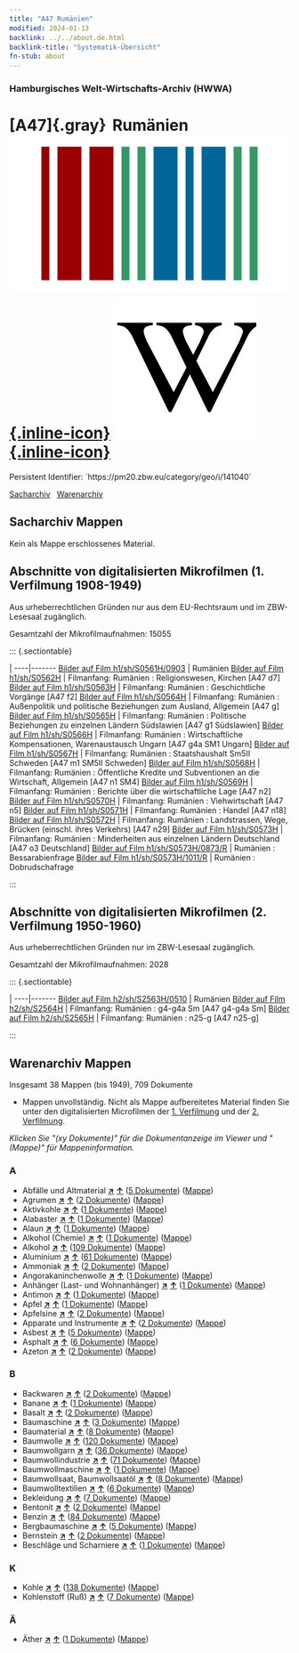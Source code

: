 ```yaml
---
title: "A47 Rumänien"
modified: 2024-01-13
backlink: ../../about.de.html
backlink-title: "Systematik-Übersicht"
fn-stub: about
---
```


### Hamburgisches Welt-Wirtschafts-Archiv (HWWA)

# [A47]{.gray}&#8201; Rumänien &#160; [![Wikidata](/images/Wikidata-logo.svg "Wikidata"){.inline-icon}](http://www.wikidata.org/entity/Q218) [![Wikipedia](/images/Wikipedia-W.svg "Wikipedia"){.inline-icon}](https://de.wikipedia.org/wiki/Rum%C3%A4nien)

<div class="hint">Persistent Identifier: `https://pm20.zbw.eu/category/geo/i/141040`</div>




[Sacharchiv](#sacharchiv-mappen) &#160; [Warenarchiv](#warenarchiv-mappen)





## Sacharchiv Mappen








Kein als Mappe erschlossenes Material.



<a id="filmsections" />

## Abschnitte von digitalisierten Mikrofilmen (1. Verfilmung 1908-1949)

<p>Aus urheberrechtlichen Gründen nur aus dem EU-Rechtsraum und im ZBW-Lesesaal zugänglich.</p>


<p>Gesamtzahl der Mikrofilmaufnahmen: 15055</p>





::: {.sectiontable}

 | 
----|-------
<a class="btn" href="https://pm20.zbw.eu/film/h1/sh/S0561H/0903" rel="nofollow">Bilder auf Film h1/sh/S0561H/0903</a> | Rumänien
<a class="btn" href="https://pm20.zbw.eu/film/h1/sh/S0562H" rel="nofollow">Bilder auf Film h1/sh/S0562H</a> | Filmanfang: Rumänien : Religionswesen, Kirchen [A47 d7]
<a class="btn" href="https://pm20.zbw.eu/film/h1/sh/S0563H" rel="nofollow">Bilder auf Film h1/sh/S0563H</a> | Filmanfang: Rumänien : Geschichtliche Vorgänge [A47 f2]
<a class="btn" href="https://pm20.zbw.eu/film/h1/sh/S0564H" rel="nofollow">Bilder auf Film h1/sh/S0564H</a> | Filmanfang: Rumänien : Außenpolitik und politische Beziehungen zum Ausland, Allgemein [A47 g]
<a class="btn" href="https://pm20.zbw.eu/film/h1/sh/S0565H" rel="nofollow">Bilder auf Film h1/sh/S0565H</a> | Filmanfang: Rumänien : Politische Beziehungen zu einzelnen Ländern Südslawien [A47 g1 Südslawien]
<a class="btn" href="https://pm20.zbw.eu/film/h1/sh/S0566H" rel="nofollow">Bilder auf Film h1/sh/S0566H</a> | Filmanfang: Rumänien : Wirtschaftliche Kompensationen, Warenaustausch Ungarn [A47 g4a SM1 Ungarn]
<a class="btn" href="https://pm20.zbw.eu/film/h1/sh/S0567H" rel="nofollow">Bilder auf Film h1/sh/S0567H</a> | Filmanfang: Rumänien : Staatshaushalt Sm5II Schweden [A47 m1 SM5II Schweden]
<a class="btn" href="https://pm20.zbw.eu/film/h1/sh/S0568H" rel="nofollow">Bilder auf Film h1/sh/S0568H</a> | Filmanfang: Rumänien : Öffentliche Kredite und Subventionen an die Wirtschaft, Allgemein [A47 n1 SM4]
<a class="btn" href="https://pm20.zbw.eu/film/h1/sh/S0569H" rel="nofollow">Bilder auf Film h1/sh/S0569H</a> | Filmanfang: Rumänien : Berichte über die wirtschaftliche Lage [A47 n2]
<a class="btn" href="https://pm20.zbw.eu/film/h1/sh/S0570H" rel="nofollow">Bilder auf Film h1/sh/S0570H</a> | Filmanfang: Rumänien : Viehwirtschaft [A47 n5]
<a class="btn" href="https://pm20.zbw.eu/film/h1/sh/S0571H" rel="nofollow">Bilder auf Film h1/sh/S0571H</a> | Filmanfang: Rumänien : Handel [A47 n18]
<a class="btn" href="https://pm20.zbw.eu/film/h1/sh/S0572H" rel="nofollow">Bilder auf Film h1/sh/S0572H</a> | Filmanfang: Rumänien : Landstrassen, Wege, Brücken (einschl. ihres Verkehrs) [A47 n29]
<a class="btn" href="https://pm20.zbw.eu/film/h1/sh/S0573H" rel="nofollow">Bilder auf Film h1/sh/S0573H</a> | Filmanfang: Rumänien : Minderheiten aus einzelnen Ländern Deutschland [A47 o3 Deutschland]
<a class="btn" href="https://pm20.zbw.eu/film/h1/sh/S0573H/0873/R" rel="nofollow">Bilder auf Film h1/sh/S0573H/0873/R</a> | Rumänien : Bessarabienfrage
<a class="btn" href="https://pm20.zbw.eu/film/h1/sh/S0573H/1011/R" rel="nofollow">Bilder auf Film h1/sh/S0573H/1011/R</a> | Rumänien : Dobrudschafrage


:::




## Abschnitte von digitalisierten Mikrofilmen (2. Verfilmung 1950-1960)

<p>Aus urheberrechtlichen Gründen nur im ZBW-Lesesaal zugänglich.</p>


<p>Gesamtzahl der Mikrofilmaufnahmen: 2028</p>





::: {.sectiontable}

 | 
----|-------
<a class="btn" href="https://pm20.zbw.eu/film/h2/sh/S2563H/0510" rel="nofollow">Bilder auf Film h2/sh/S2563H/0510</a> | Rumänien
<a class="btn" href="https://pm20.zbw.eu/film/h2/sh/S2564H" rel="nofollow">Bilder auf Film h2/sh/S2564H</a> | Filmanfang: Rumänien : g4-g4a Sm [A47 g4-g4a Sm]
<a class="btn" href="https://pm20.zbw.eu/film/h2/sh/S2565H" rel="nofollow">Bilder auf Film h2/sh/S2565H</a> | Filmanfang: Rumänien : n25-g [A47 n25-g]


:::














## Warenarchiv Mappen










Insgesamt 38 Mappen (bis 1949), 709 Dokumente
- Mappen unvollständig.  Nicht als Mappe aufbereitetes Material finden Sie
unter den digitalisierten Microfilmen der [1. Verfilmung](/film/h1_wa.de.html)
und der [2. Verfilmung](/film/h2_wa.de.html).

_Klicken Sie "(xy Dokumente)" für die Dokumentanzeige im Viewer und "(Mappe)" für Mappeninformation._




### A

- Abfälle und Altmaterial [**&nearr;**](../../../ware/i/141942/about.de.html "Abfälle und Altmaterial (XXX in der ganzen Welt)") [**&uarr;**](../../../ware/about.de.html#PRB01-01 "Warensystematik") (<a href="https://pm20.zbw.eu/iiifview/folder/wa/141942,141040" title="über: Abfälle und Altmaterial : Rumänien" target="_blank">5 Dokumente</a>) ([Mappe](../../../../folder/wa/1419xx/141942/1410xx/141040/about.de.html))
- Agrumen [**&nearr;**](../../../ware/i/141948/about.de.html "Agrumen (XXX in der ganzen Welt)") [**&uarr;**](../../../ware/about.de.html#PLW04-Zs "Warensystematik") (<a href="https://pm20.zbw.eu/iiifview/folder/wa/141948,141040" title="über: Agrumen : Rumänien" target="_blank">2 Dokumente</a>) ([Mappe](../../../../folder/wa/1419xx/141948/1410xx/141040/about.de.html))
- Aktivkohle [**&nearr;**](../../../ware/i/141952/about.de.html "Aktivkohle (XXX in der ganzen Welt)") [**&uarr;**](../../../ware/about.de.html#PID13-Rm01 "Warensystematik") (<a href="https://pm20.zbw.eu/iiifview/folder/wa/141952,141040" title="über: Aktivkohle : Rumänien" target="_blank">1 Dokumente</a>) ([Mappe](../../../../folder/wa/1419xx/141952/1410xx/141040/about.de.html))
- Alabaster [**&nearr;**](../../../ware/i/141953/about.de.html "Alabaster (XXX in der ganzen Welt)") [**&uarr;**](../../../ware/about.de.html#PID23-Gi01 "Warensystematik") (<a href="https://pm20.zbw.eu/iiifview/folder/wa/141953,141040" title="über: Alabaster : Rumänien" target="_blank">1 Dokumente</a>) ([Mappe](../../../../folder/wa/1419xx/141953/1410xx/141040/about.de.html))
- Alaun [**&nearr;**](../../../ware/i/141956/about.de.html "Alaun (XXX in der ganzen Welt)") [**&uarr;**](../../../ware/about.de.html#PID13-Pm02 "Warensystematik") (<a href="https://pm20.zbw.eu/iiifview/folder/wa/141956,141040" title="über: Alaun : Rumänien" target="_blank">1 Dokumente</a>) ([Mappe](../../../../folder/wa/1419xx/141956/1410xx/141040/about.de.html))
- Alkohol (Chemie) [**&nearr;**](../../../ware/i/163481/about.de.html "Alkohol (Chemie) (XXX in der ganzen Welt)") [**&uarr;**](../../../ware/about.de.html#PID13-Ko02 "Warensystematik") (<a href="https://pm20.zbw.eu/iiifview/folder/wa/163481,141040" title="über: Alkohol (Chemie) : Rumänien" target="_blank">1 Dokumente</a>) ([Mappe](../../../../folder/wa/1634xx/163481/1410xx/141040/about.de.html))
- Alkohol [**&nearr;**](../../../ware/i/141966/about.de.html "Alkohol (XXX in der ganzen Welt)") [**&uarr;**](../../../ware/about.de.html#PID20.02-Sp "Warensystematik") (<a href="https://pm20.zbw.eu/iiifview/folder/wa/141966,141040" title="über: Alkohol : Rumänien" target="_blank">109 Dokumente</a>) ([Mappe](../../../../folder/wa/1419xx/141966/1410xx/141040/about.de.html))
- Aluminium [**&nearr;**](../../../ware/i/141969/about.de.html "Aluminium (XXX in der ganzen Welt)") [**&uarr;**](../../../ware/about.de.html#PID07.01-Lm01 "Warensystematik") (<a href="https://pm20.zbw.eu/iiifview/folder/wa/141969,141040" title="über: Aluminium : Rumänien" target="_blank">61 Dokumente</a>) ([Mappe](../../../../folder/wa/1419xx/141969/1410xx/141040/about.de.html))
- Ammoniak [**&nearr;**](../../../ware/i/165930/about.de.html "Ammoniak (XXX in der ganzen Welt)") [**&uarr;**](../../../ware/about.de.html#PID13-Du01 "Warensystematik") (<a href="https://pm20.zbw.eu/iiifview/folder/wa/165930,141040" title="über: Ammoniak : Rumänien" target="_blank">2 Dokumente</a>) ([Mappe](../../../../folder/wa/1659xx/165930/1410xx/141040/about.de.html))
- Angorakaninchenwolle [**&nearr;**](../../../ware/i/141972/about.de.html "Angorakaninchenwolle (XXX in der ganzen Welt)") [**&uarr;**](../../../ware/about.de.html#PLW05-Wo01 "Warensystematik") (<a href="https://pm20.zbw.eu/iiifview/folder/wa/141972,141040" title="über: Angorakaninchenwolle : Rumänien" target="_blank">1 Dokumente</a>) ([Mappe](../../../../folder/wa/1419xx/141972/1410xx/141040/about.de.html))
- Anhänger (Last- und Wohnanhänger) [**&nearr;**](../../../ware/i/141974/about.de.html "Anhänger (Last- und Wohnanhänger) (XXX in der ganzen Welt)") [**&uarr;**](../../../ware/about.de.html#PID09.02-Kf "Warensystematik") (<a href="https://pm20.zbw.eu/iiifview/folder/wa/141974,141040" title="über: Anhänger (Last- und Wohnanhänger) : Rumänien" target="_blank">1 Dokumente</a>) ([Mappe](../../../../folder/wa/1419xx/141974/1410xx/141040/about.de.html))
- Antimon [**&nearr;**](../../../ware/i/141977/about.de.html "Antimon (XXX in der ganzen Welt)") [**&uarr;**](../../../ware/about.de.html#PID07.01-Hm01 "Warensystematik") (<a href="https://pm20.zbw.eu/iiifview/folder/wa/141977,141040" title="über: Antimon : Rumänien" target="_blank">1 Dokumente</a>) ([Mappe](../../../../folder/wa/1419xx/141977/1410xx/141040/about.de.html))
- Apfel [**&nearr;**](../../../ware/i/141980/about.de.html "Apfel (XXX in der ganzen Welt)") [**&uarr;**](../../../ware/about.de.html#PLW04-Ob01 "Warensystematik") (<a href="https://pm20.zbw.eu/iiifview/folder/wa/141980,141040" title="über: Apfel : Rumänien" target="_blank">1 Dokumente</a>) ([Mappe](../../../../folder/wa/1419xx/141980/1410xx/141040/about.de.html))
- Apfelsine [**&nearr;**](../../../ware/i/141981/about.de.html "Apfelsine (XXX in der ganzen Welt)") [**&uarr;**](../../../ware/about.de.html#PLW04-Zs01 "Warensystematik") (<a href="https://pm20.zbw.eu/iiifview/folder/wa/141981,141040" title="über: Apfelsine : Rumänien" target="_blank">2 Dokumente</a>) ([Mappe](../../../../folder/wa/1419xx/141981/1410xx/141040/about.de.html))
- Apparate und Instrumente [**&nearr;**](../../../ware/i/141985/about.de.html "Apparate und Instrumente (XXX in der ganzen Welt)") [**&uarr;**](../../../ware/about.de.html#PID08-Ap "Warensystematik") (<a href="https://pm20.zbw.eu/iiifview/folder/wa/141985,141040" title="über: Apparate und Instrumente : Rumänien" target="_blank">2 Dokumente</a>) ([Mappe](../../../../folder/wa/1419xx/141985/1410xx/141040/about.de.html))
- Asbest [**&nearr;**](../../../ware/i/142014/about.de.html "Asbest (XXX in der ganzen Welt)") [**&uarr;**](../../../ware/about.de.html#PID23-As "Warensystematik") (<a href="https://pm20.zbw.eu/iiifview/folder/wa/142014,141040" title="über: Asbest : Rumänien" target="_blank">5 Dokumente</a>) ([Mappe](../../../../folder/wa/1420xx/142014/1410xx/141040/about.de.html))
- Asphalt [**&nearr;**](../../../ware/i/142016/about.de.html "Asphalt (XXX in der ganzen Welt)") [**&uarr;**](../../../ware/about.de.html#PID22-Bd01 "Warensystematik") (<a href="https://pm20.zbw.eu/iiifview/folder/wa/142016,141040" title="über: Asphalt : Rumänien" target="_blank">6 Dokumente</a>) ([Mappe](../../../../folder/wa/1420xx/142016/1410xx/141040/about.de.html))
- Azeton [**&nearr;**](../../../ware/i/142022/about.de.html "Azeton (XXX in der ganzen Welt)") [**&uarr;**](../../../ware/about.de.html#PID13-Ko03 "Warensystematik") (<a href="https://pm20.zbw.eu/iiifview/folder/wa/142022,141040" title="über: Azeton : Rumänien" target="_blank">2 Dokumente</a>) ([Mappe](../../../../folder/wa/1420xx/142022/1410xx/141040/about.de.html))

### B

- Backwaren [**&nearr;**](../../../ware/i/142026/about.de.html "Backwaren (XXX in der ganzen Welt)") [**&uarr;**](../../../ware/about.de.html#PID20-Ba "Warensystematik") (<a href="https://pm20.zbw.eu/iiifview/folder/wa/142026,141040" title="über: Backwaren : Rumänien" target="_blank">2 Dokumente</a>) ([Mappe](../../../../folder/wa/1420xx/142026/1410xx/141040/about.de.html))
- Banane [**&nearr;**](../../../ware/i/142038/about.de.html "Banane (XXX in der ganzen Welt)") [**&uarr;**](../../../ware/about.de.html#PLW04-Bn "Warensystematik") (<a href="https://pm20.zbw.eu/iiifview/folder/wa/142038,141040" title="über: Banane : Rumänien" target="_blank">1 Dokumente</a>) ([Mappe](../../../../folder/wa/1420xx/142038/1410xx/141040/about.de.html))
- Basalt [**&nearr;**](../../../ware/i/142046/about.de.html "Basalt (XXX in der ganzen Welt)") [**&uarr;**](../../../ware/about.de.html#PID23-Na01 "Warensystematik") (<a href="https://pm20.zbw.eu/iiifview/folder/wa/142046,141040" title="über: Basalt : Rumänien" target="_blank">2 Dokumente</a>) ([Mappe](../../../../folder/wa/1420xx/142046/1410xx/141040/about.de.html))
- Baumaschine [**&nearr;**](../../../ware/i/142084/about.de.html "Baumaschine (XXX in der ganzen Welt)") [**&uarr;**](../../../ware/about.de.html#PID08-Ba "Warensystematik") (<a href="https://pm20.zbw.eu/iiifview/folder/wa/142084,141040" title="über: Baumaschine : Rumänien" target="_blank">3 Dokumente</a>) ([Mappe](../../../../folder/wa/1420xx/142084/1410xx/141040/about.de.html))
- Baumaterial [**&nearr;**](../../../ware/i/142086/about.de.html "Baumaterial (XXX in der ganzen Welt)") [**&uarr;**](../../../ware/about.de.html#PID22-Bs "Warensystematik") (<a href="https://pm20.zbw.eu/iiifview/folder/wa/142086,141040" title="über: Baumaterial : Rumänien" target="_blank">8 Dokumente</a>) ([Mappe](../../../../folder/wa/1420xx/142086/1410xx/141040/about.de.html))
- Baumwolle [**&nearr;**](../../../ware/i/142089/about.de.html "Baumwolle (XXX in der ganzen Welt)") [**&uarr;**](../../../ware/about.de.html#PLW04-Bw "Warensystematik") (<a href="https://pm20.zbw.eu/iiifview/folder/wa/142089,141040" title="über: Baumwolle : Rumänien" target="_blank">120 Dokumente</a>) ([Mappe](../../../../folder/wa/1420xx/142089/1410xx/141040/about.de.html))
- Baumwollgarn [**&nearr;**](../../../ware/i/196460/about.de.html "Baumwollgarn (XXX in der ganzen Welt)") [**&uarr;**](../../../ware/about.de.html#PID19-Nf02 "Warensystematik") (<a href="https://pm20.zbw.eu/iiifview/folder/wa/196460,141040" title="über: Baumwollgarn : Rumänien" target="_blank">36 Dokumente</a>) ([Mappe](../../../../folder/wa/1964xx/196460/1410xx/141040/about.de.html))
- Baumwollindustrie [**&nearr;**](../../../ware/i/142091/about.de.html "Baumwollindustrie (XXX in der ganzen Welt)") [**&uarr;**](../../../ware/about.de.html#PID19-Bw01 "Warensystematik") (<a href="https://pm20.zbw.eu/iiifview/folder/wa/142091,141040" title="über: Baumwollindustrie : Rumänien" target="_blank">71 Dokumente</a>) ([Mappe](../../../../folder/wa/1420xx/142091/1410xx/141040/about.de.html))
- Baumwollmaschine [**&nearr;**](../../../ware/i/142092/about.de.html "Baumwollmaschine (XXX in der ganzen Welt)") [**&uarr;**](../../../ware/about.de.html#PID08-Ld02 "Warensystematik") (<a href="https://pm20.zbw.eu/iiifview/folder/wa/142092,141040" title="über: Baumwollmaschine : Rumänien" target="_blank">1 Dokumente</a>) ([Mappe](../../../../folder/wa/1420xx/142092/1410xx/141040/about.de.html))
- Baumwollsaat, Baumwollsaatöl [**&nearr;**](../../../ware/i/142093/about.de.html "Baumwollsaat, Baumwollsaatöl (XXX in der ganzen Welt)") [**&uarr;**](../../../ware/about.de.html#PID20-Oe01 "Warensystematik") (<a href="https://pm20.zbw.eu/iiifview/folder/wa/142093,141040" title="über: Baumwollsaat, Baumwollsaatöl : Rumänien" target="_blank">8 Dokumente</a>) ([Mappe](../../../../folder/wa/1420xx/142093/1410xx/141040/about.de.html))
- Baumwolltextilien [**&nearr;**](../../../ware/i/154932/about.de.html "Baumwolltextilien (XXX in der ganzen Welt)") [**&uarr;**](../../../ware/about.de.html#PID19-Bw02 "Warensystematik") (<a href="https://pm20.zbw.eu/iiifview/folder/wa/154932,141040" title="über: Baumwolltextilien : Rumänien" target="_blank">6 Dokumente</a>) ([Mappe](../../../../folder/wa/1549xx/154932/1410xx/141040/about.de.html))
- Bekleidung [**&nearr;**](../../../ware/i/142106/about.de.html "Bekleidung (XXX in der ganzen Welt)") [**&uarr;**](../../../ware/about.de.html#PID19-Bk "Warensystematik") (<a href="https://pm20.zbw.eu/iiifview/folder/wa/142106,141040" title="über: Bekleidung : Rumänien" target="_blank">7 Dokumente</a>) ([Mappe](../../../../folder/wa/1421xx/142106/1410xx/141040/about.de.html))
- Bentonit [**&nearr;**](../../../ware/i/142107/about.de.html "Bentonit (XXX in der ganzen Welt)") [**&uarr;**](../../../ware/about.de.html#PID13-Dr02 "Warensystematik") (<a href="https://pm20.zbw.eu/iiifview/folder/wa/142107,141040" title="über: Bentonit : Rumänien" target="_blank">2 Dokumente</a>) ([Mappe](../../../../folder/wa/1421xx/142107/1410xx/141040/about.de.html))
- Benzin [**&nearr;**](../../../ware/i/142108/about.de.html "Benzin (XXX in der ganzen Welt)") [**&uarr;**](../../../ware/about.de.html#PID13.02-Ks02 "Warensystematik") (<a href="https://pm20.zbw.eu/iiifview/folder/wa/142108,141040" title="über: Benzin : Rumänien" target="_blank">84 Dokumente</a>) ([Mappe](../../../../folder/wa/1421xx/142108/1410xx/141040/about.de.html))
- Bergbaumaschine [**&nearr;**](../../../ware/i/142112/about.de.html "Bergbaumaschine (XXX in der ganzen Welt)") [**&uarr;**](../../../ware/about.de.html#PID08-Bg "Warensystematik") (<a href="https://pm20.zbw.eu/iiifview/folder/wa/142112,141040" title="über: Bergbaumaschine : Rumänien" target="_blank">5 Dokumente</a>) ([Mappe](../../../../folder/wa/1421xx/142112/1410xx/141040/about.de.html))
- Bernstein [**&nearr;**](../../../ware/i/142111/about.de.html "Bernstein (XXX in der ganzen Welt)") [**&uarr;**](../../../ware/about.de.html#PID04-Sc01 "Warensystematik") (<a href="https://pm20.zbw.eu/iiifview/folder/wa/142111,141040" title="über: Bernstein : Rumänien" target="_blank">2 Dokumente</a>) ([Mappe](../../../../folder/wa/1421xx/142111/1410xx/141040/about.de.html))
- Beschläge und Scharniere [**&nearr;**](../../../ware/i/142113/about.de.html "Beschläge und Scharniere (XXX in der ganzen Welt)") [**&uarr;**](../../../ware/about.de.html#PID07.03-01 "Warensystematik") (<a href="https://pm20.zbw.eu/iiifview/folder/wa/142113,141040" title="über: Beschläge und Scharniere : Rumänien" target="_blank">1 Dokumente</a>) ([Mappe](../../../../folder/wa/1421xx/142113/1410xx/141040/about.de.html))

### K

- Kohle [**&nearr;**](../../../ware/i/143120/about.de.html "Kohle (XXX in der ganzen Welt)") [**&uarr;**](../../../ware/about.de.html#PRB02.01 "Warensystematik") (<a href="https://pm20.zbw.eu/iiifview/folder/wa/143120,141040" title="über: Kohle : Rumänien" target="_blank">138 Dokumente</a>) ([Mappe](../../../../folder/wa/1431xx/143120/1410xx/141040/about.de.html))
- Kohlenstoff (Ruß) [**&nearr;**](../../../ware/i/143123/about.de.html "Kohlenstoff (Ruß) (XXX in der ganzen Welt)") [**&uarr;**](../../../ware/about.de.html#PRB02.01-Ru "Warensystematik") (<a href="https://pm20.zbw.eu/iiifview/folder/wa/143123,141040" title="über: Kohlenstoff (Ruß) : Rumänien" target="_blank">7 Dokumente</a>) ([Mappe](../../../../folder/wa/1431xx/143123/1410xx/141040/about.de.html))

### Ä

- Äther [**&nearr;**](../../../ware/i/141945/about.de.html "Äther (XXX in der ganzen Welt)") [**&uarr;**](../../../ware/about.de.html#PID13-Ko01 "Warensystematik") (<a href="https://pm20.zbw.eu/iiifview/folder/wa/141945,141040" title="über: Äther : Rumänien" target="_blank">1 Dokumente</a>) ([Mappe](../../../../folder/wa/1419xx/141945/1410xx/141040/about.de.html))




